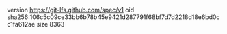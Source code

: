version https://git-lfs.github.com/spec/v1
oid sha256:106c5c09ce33bb6b78b45e9421d287791f68bf7d7d2218d18e6bd0cc1fa612ae
size 8363
